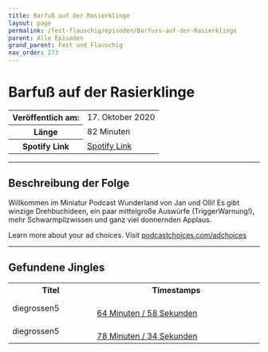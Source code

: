 ```yaml
---
title: Barfuß auf der Rasierklinge
layout: page
permalink: /fest-flauschig/episoden/Barfuss-auf-der-Rasierklinge
parent: Alle Episoden
grand_parent: Fest und Flauschig
nav_order: 273
---
```


# Barfuß auf der Rasierklinge
<table class="resp-table dcf-table dcf-table-responsive dcf-table-bordered dcf-table-striped dcf-w-100%">
                    <tbody>
                        <tr>
                            <th scope="row">Veröffentlich am:</th>
                            <td data-label="Veröffentlich am:">17. Oktober 2020</td>
                        </tr>
                        <tr>
                            <th scope="row">Länge </th>
                            <td data-label="Länge ">82 Minuten</td>
                        </tr><tr>
                                <th scope="row">Spotify Link</th>
                                <td data-label="Spotify Link"><a href="https://open.spotify.com/episode/3DgbIjgFzQrdPMJcfascsT">Spotify Link</a></td>
                            </tr></tbody>
                </table>

***

## Beschreibung der Folge

<div>
<p>Willkommen im Miniatur Podcast Wunderland von Jan und Olli! Es gibt winzige Drehbuchideen, ein paar mittelgroße Auswürfe (TriggerWarnung!), mehr Schwarmpilzwissen und ganz viel donnernden Applaus.</p><p> </p><p>Learn more about your ad choices. Visit <a href="https://podcastchoices.com/adchoices">podcastchoices.com/adchoices</a></p>  
</div>

***

## Gefundene Jingles

<table style="display: table;">
                                    <tr>
                                        <th class="tableColumnTitle">Titel</th>
                                        <th class="tableColumnTimestamps">Timestamps</th>
                                    </tr>
                                    <tr>
                                <td markdown="span"  class="tableColumnTitle">diegrossen5</td>
                                <td markdown="span" class="tableColumnTimestamps">
                                <br>
                                <a href="https://open.spotify.com/episode/3DgbIjgFzQrdPMJcfascsT?t=3898">
                                64 Minuten / 58 Sekunden</a>
                                </td></tr><tr>
                                <td markdown="span"  class="tableColumnTitle">diegrossen5</td>
                                <td markdown="span" class="tableColumnTimestamps">
                                <br>
                                <a href="https://open.spotify.com/episode/3DgbIjgFzQrdPMJcfascsT?t=4714">
                                78 Minuten / 34 Sekunden</a>
                                </td></tr></table>